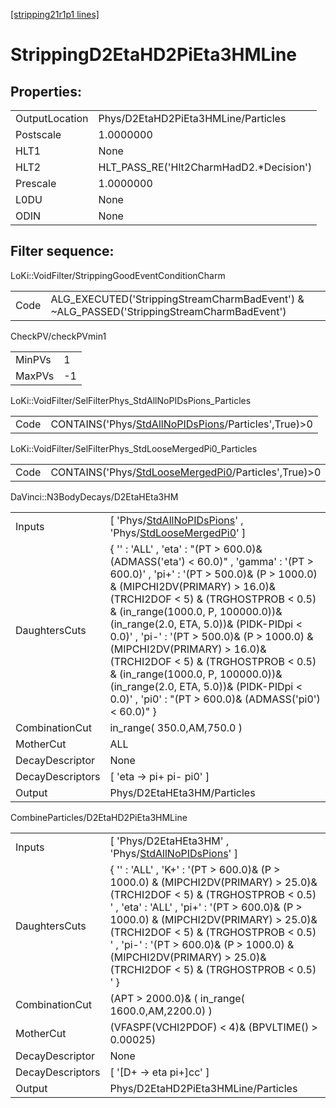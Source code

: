 [[stripping21r1p1 lines]](./stripping21r1p1-index)

# StrippingD2EtaHD2PiEta3HMLine

## Properties:

|                |                                          |
|----------------|------------------------------------------|
| OutputLocation | Phys/D2EtaHD2PiEta3HMLine/Particles      |
| Postscale      | 1.0000000                                |
| HLT1           | None                                     |
| HLT2           | HLT_PASS_RE('Hlt2CharmHadD2.\*Decision') |
| Prescale       | 1.0000000                                |
| L0DU           | None                                     |
| ODIN           | None                                     |

## Filter sequence:

LoKi::VoidFilter/StrippingGoodEventConditionCharm

|      |                                                                                            |
|------|--------------------------------------------------------------------------------------------|
| Code | ALG_EXECUTED('StrippingStreamCharmBadEvent') & ~ALG_PASSED('StrippingStreamCharmBadEvent') |

CheckPV/checkPVmin1

|        |     |
|--------|-----|
| MinPVs | 1   |
| MaxPVs | -1  |

LoKi::VoidFilter/SelFilterPhys_StdAllNoPIDsPions_Particles

|      |                                                                                                             |
|------|-------------------------------------------------------------------------------------------------------------|
| Code | CONTAINS('Phys/[StdAllNoPIDsPions](./stripping21r1p1-commonparticles-stdallnopidspions)/Particles',True)\>0 |

LoKi::VoidFilter/SelFilterPhys_StdLooseMergedPi0_Particles

|      |                                                                                                             |
|------|-------------------------------------------------------------------------------------------------------------|
| Code | CONTAINS('Phys/[StdLooseMergedPi0](./stripping21r1p1-commonparticles-stdloosemergedpi0)/Particles',True)\>0 |

DaVinci::N3BodyDecays/D2EtaHEta3HM

|                  |                                                                                                                                                                                                                                                                                                                                                                                                                                                                                                                                                        |
|------------------|--------------------------------------------------------------------------------------------------------------------------------------------------------------------------------------------------------------------------------------------------------------------------------------------------------------------------------------------------------------------------------------------------------------------------------------------------------------------------------------------------------------------------------------------------------|
| Inputs           | [ 'Phys/[StdAllNoPIDsPions](./stripping21r1p1-commonparticles-stdallnopidspions)' , 'Phys/[StdLooseMergedPi0](./stripping21r1p1-commonparticles-stdloosemergedpi0)' ]                                                                                                                                                                                                                                                                                                                                                                                |
| DaughtersCuts    | { '' : 'ALL' , 'eta' : "(PT \> 600.0)& (ADMASS('eta') \< 60.0)" , 'gamma' : '(PT \> 600.0)' , 'pi+' : '(PT \> 500.0)& (P \> 1000.0) & (MIPCHI2DV(PRIMARY) \> 16.0)& (TRCHI2DOF \< 5) & (TRGHOSTPROB \< 0.5) & (in_range(1000.0, P, 100000.0))& (in_range(2.0, ETA, 5.0))& (PIDK-PIDpi \< 0.0)' , 'pi-' : '(PT \> 500.0)& (P \> 1000.0) & (MIPCHI2DV(PRIMARY) \> 16.0)& (TRCHI2DOF \< 5) & (TRGHOSTPROB \< 0.5) & (in_range(1000.0, P, 100000.0))& (in_range(2.0, ETA, 5.0))& (PIDK-PIDpi \< 0.0)' , 'pi0' : "(PT \> 600.0)& (ADMASS('pi0') \< 60.0)" } |
| CombinationCut   | in_range( 350.0,AM,750.0 )                                                                                                                                                                                                                                                                                                                                                                                                                                                                                                                             |
| MotherCut        | ALL                                                                                                                                                                                                                                                                                                                                                                                                                                                                                                                                                    |
| DecayDescriptor  | None                                                                                                                                                                                                                                                                                                                                                                                                                                                                                                                                                   |
| DecayDescriptors | [ 'eta -\> pi+ pi- pi0' ]                                                                                                                                                                                                                                                                                                                                                                                                                                                                                                                            |
| Output           | Phys/D2EtaHEta3HM/Particles                                                                                                                                                                                                                                                                                                                                                                                                                                                                                                                            |

CombineParticles/D2EtaHD2PiEta3HMLine

|                  |                                                                                                                                                                                                                                                                                                                                                                                     |
|------------------|-------------------------------------------------------------------------------------------------------------------------------------------------------------------------------------------------------------------------------------------------------------------------------------------------------------------------------------------------------------------------------------|
| Inputs           | [ 'Phys/D2EtaHEta3HM' , 'Phys/[StdAllNoPIDsPions](./stripping21r1p1-commonparticles-stdallnopidspions)' ]                                                                                                                                                                                                                                                                         |
| DaughtersCuts    | { '' : 'ALL' , 'K+' : '(PT \> 600.0)& (P \> 1000.0) & (MIPCHI2DV(PRIMARY) \> 25.0)& (TRCHI2DOF \< 5) & (TRGHOSTPROB \< 0.5) ' , 'eta' : 'ALL' , 'pi+' : '(PT \> 600.0)& (P \> 1000.0) & (MIPCHI2DV(PRIMARY) \> 25.0)& (TRCHI2DOF \< 5) & (TRGHOSTPROB \< 0.5) ' , 'pi-' : '(PT \> 600.0)& (P \> 1000.0) & (MIPCHI2DV(PRIMARY) \> 25.0)& (TRCHI2DOF \< 5) & (TRGHOSTPROB \< 0.5) ' } |
| CombinationCut   | (APT \> 2000.0)& ( in_range( 1600.0,AM,2200.0) )                                                                                                                                                                                                                                                                                                                                    |
| MotherCut        | (VFASPF(VCHI2PDOF) \< 4)& (BPVLTIME() \> 0.00025)                                                                                                                                                                                                                                                                                                                                   |
| DecayDescriptor  | None                                                                                                                                                                                                                                                                                                                                                                                |
| DecayDescriptors | [ '[D+ -\> eta pi+]cc' ]                                                                                                                                                                                                                                                                                                                                                        |
| Output           | Phys/D2EtaHD2PiEta3HMLine/Particles                                                                                                                                                                                                                                                                                                                                                 |
